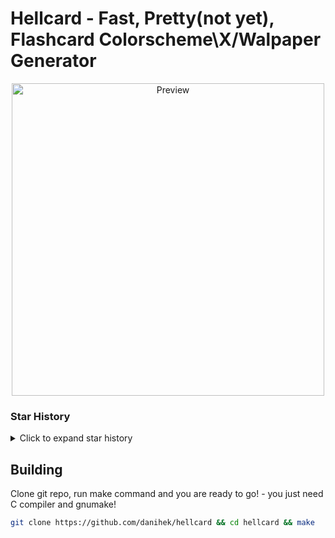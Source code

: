 # Hellcard - Fast, Pretty(not yet), Flashcard Colorscheme\X/Walpaper Generator

<p align="center">
    <img align="center" src="https://github.com/user-attachments/assets/3e30fcff-901e-4df6-b314-67404563a9fe" alt="Preview" width="500">
</p>

### Star History

<details>
  <summary>Click to expand star history</summary>
    <p align="right">
      <img
        alt="Star History Chart"
        src="https://api.star-history.com/svg?repos=danihek/hellcard&type=Date&theme=dark"
      >
    </p>
</details>

## Building

Clone git repo, run make command and you are ready to go! - you just need C compiler and gnumake!

```sh
git clone https://github.com/danihek/hellcard && cd hellcard && make
```
